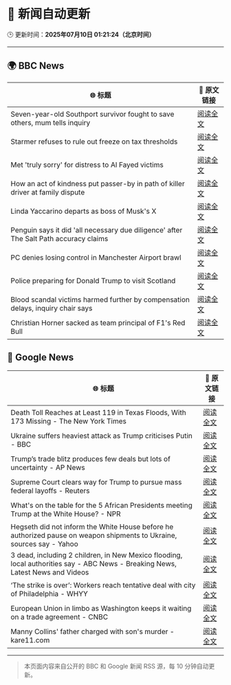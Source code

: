 # 🧠 新闻自动更新

🕒 更新时间：**2025年07月10日 01:21:24（北京时间）**

---

## 🌍 BBC News

| 🌐 标题 | 🔗 原文链接 |
|--------|-------------|
| Seven-year-old Southport survivor fought to save others, mum tells inquiry | [阅读全文](https://www.bbc.com/news/articles/ce83r3jjzjeo) |
| Starmer refuses to rule out freeze on tax thresholds | [阅读全文](https://www.bbc.com/news/articles/cvg1p1pwxn6o) |
| Met 'truly sorry' for distress to Al Fayed victims | [阅读全文](https://www.bbc.com/news/articles/c2k19z5z98lo) |
| How an act of kindness put passer-by in path of killer driver at family dispute | [阅读全文](https://www.bbc.com/news/articles/cxr2dqvg4gpo) |
| Linda Yaccarino departs as boss of Musk's X | [阅读全文](https://www.bbc.com/news/articles/cx2gy3j9xq6o) |
| Penguin says it did 'all necessary due diligence' after The Salt Path accuracy claims | [阅读全文](https://www.bbc.com/news/articles/c89eqpk9pjvo) |
| PC denies losing control in Manchester Airport brawl | [阅读全文](https://www.bbc.com/news/articles/ckg3vzxyyw9o) |
| Police preparing for Donald Trump to visit Scotland | [阅读全文](https://www.bbc.com/news/articles/cm20xvgmd8yo) |
| Blood scandal victims harmed further by compensation delays, inquiry chair says | [阅读全文](https://www.bbc.com/news/articles/cd78zgj0wwdo) |
| Christian Horner sacked as team principal of F1's Red Bull | [阅读全文](https://www.bbc.com/sport/formula1/articles/cn5k6y1xyl3o) |

## 📰 Google News

| 🌐 标题 | 🔗 原文链接 |
|--------|-------------|
| Death Toll Reaches at Least 119 in Texas Floods, With 173 Missing - The New York Times | [阅读全文](https://news.google.com/rss/articles/CBMiekFVX3lxTE1OM05jRVBHcnF1MGdMS3lWZE5WcThpc1RPQ055Wk1UWXpXYkJwZ0xmQVI1Z25FS1hxSEJsR3pGM003ZDE5LTlQR1RFOHVHdV9qRGVWODNKbDd0ME1wczFWWTJDU1ZqcUNJU0ltVExJajE3NlRtT0NoYTZB?oc=5) |
| Ukraine suffers heaviest attack as Trump criticises Putin - BBC | [阅读全文](https://news.google.com/rss/articles/CBMiWkFVX3lxTE5SZUJOTkhiNFVuZ1FXNUExeG02ZTVoT1lUa2FQOFNBTXYwX3hubkUyTVJzanpMZUV0Nm5yWUI5VmtMekNTSGJSV255ZThvaUNGdkFQWlNVX3VJd9IBX0FVX3lxTFBTc0FUM20wQUFpM2dYajJpVnVIenhpaDZTNDBSY0d4WEdqTTE0WWR1N2VWNGF3UFdzNktUMTFHamkySUw2SnZEeFA5MlZRVk5BLV9RSXBucjRUV29BWkQw?oc=5) |
| Trump’s trade blitz produces few deals but lots of uncertainty - AP News | [阅读全文](https://news.google.com/rss/articles/CBMiqAFBVV95cUxOSFA0NXhIYW95X0hvaVRxTjJDWjJTaFJianJoNWNBazRQTEdxU2pweWRrNnlPXzdlLWpvQU1sdnZUS1c4VnNmSHNBRUdIWm1mdHdtWjd3SXFUYVFsVDZzckE5cHh1RkI2SXhTU2gtYW9yXzlLYkZockJCMjNyWmpXclBzc1p5V2kxOXFEZTNYYzZaVDhGcU85TG5UTTgtTVh0RTFRX2x5eUw?oc=5) |
| Supreme Court clears way for Trump to pursue mass federal layoffs - Reuters | [阅读全文](https://news.google.com/rss/articles/CBMivwFBVV95cUxQWnV0SFNRUERZMlBqT1dtb0ltZVdESVM4cUROeUVXSkxJVlhFR1drMEtUX3JFZldIaFpUZW5XVDZRRWNES3Q1VHpUcG90bnZjU2ZnWC1UbjB5ZDJrdWhGdmY3UGlMaVRiazM4SEVSODBLMWpmLW5hbUctU2F4bmxaWmdVcThoMG5FX2MxUURfVU9HSnZRT3pLUmJfWVZ4OFhDSHVnSmQ1SFdvV1VDTlNhRzgtZVVIcHVPX3hQTVo3QQ?oc=5) |
| What's on the table for the 5 African Presidents meeting Trump at the White House? - NPR | [阅读全文](https://news.google.com/rss/articles/CBMinAFBVV95cUxQTWFuMG5Qd3pHZklsb2lrbWl3NHRfLWpUeXlXa1BEMi01YUg1ZmhQekhreGFnZ3BSdzNJQVQxZDNzTjMzbmVpSlYxUXNzQS1EX08wNEw3ZEVlUHY1TmE0eTFHb3hpWnRIUWdYLUsyM01qS3lJREJtbHd2VkpWNjJ1TWhmQmJ0dGVuOWlkemQ1QkpYYXhhbmRfb2w4V3E?oc=5) |
| Hegseth did not inform the White House before he authorized pause on weapon shipments to Ukraine, sources say - Yahoo | [阅读全文](https://news.google.com/rss/articles/CBMiekFVX3lxTE9KMjc1UEZiTV9qZHhBZ3VTbmZ3WVZjWUs2OVJxa3NiZkpJc1R0eDNBaXZqS0ozZ1dkRTJOcmJ2VmZjT1pvTWpKZFdoTlItUTVkSkVGTHB0eE5PSjFRVDdBbDdhZUQzbEs1WWZKUEhrVXF4dDRBa21mcW5n?oc=5) |
| 3 dead, including 2 children, in New Mexico flooding, local authorities say - ABC News - Breaking News, Latest News and Videos | [阅读全文](https://news.google.com/rss/articles/CBMiiwFBVV95cUxNODVOaU1HWEN6YkkxX3hLSDNlTU9UZktsdUJOWDVyT245a3Y4Q21NUy1USUE5OHNMQjdtX0JvUDBfNE1EU2VfUnhRYlZ2SUtWOVhhcFdJZGhSazl3eU8xa2xSaHBxakxWek1vdVBTTnZwOThvS0trMWZyTkdzdldnUHVQX2ZZOFlGbHZJ0gGQAUFVX3lxTE1zV3B1TDE5RDNZSVMxMEptZTNEVkpyRGE1VmJJbFlKS0tVenVhRVBMRVhwNnJ2WjhEWHJhUWFlQlRST2IzS2Z4dk5XSHM3WVY4QXhmeS1weW1UWVlXcmJVS2ZaWXplWHJvT1hJZ1RmSmxmWlNDazZaamJKb3FnUHZKZUw5TmE4NlhRNWh1NEtyeA?oc=5) |
| ‘The strike is over’: Workers reach tentative deal with city of Philadelphia - WHYY | [阅读全文](https://news.google.com/rss/articles/CBMif0FVX3lxTE51OW5JQTNXd1luTDQtSUJsMEZGdWhjWUFucjdSenlOSmh3ME9TYW02aUx2MjlXSy1wOXZOdVc5RXZaS1N5YldJT1NFeV9razFxbU1BeEQtR1BxcjBEdTdKXzB0QlhvME9MOTdOdVRYcDJ0eTBaaV9IM1MwTmYwY00?oc=5) |
| European Union in limbo as Washington keeps it waiting on a trade agreement - CNBC | [阅读全文](https://news.google.com/rss/articles/CBMiowFBVV95cUxQZ3MyQ3dadEZZRmtYMXNya0pKcjRpZWR5MDJZZ20xV215Vk5lcEpzTC1mSDkxVGh5djhNNThBdmZQZkJaZVFndHo3VTdBU0owYVpkcjg0Y2pFM0U4UFpld25GSE9faWJUbndmdnlyd3d3RFc2RTk5UkZJdGsxYS1DVG1xY2pQRWxvek9jRUc5WHRMMThhM1FKSjcwZ3JKeXlaSUVB0gGoAUFVX3lxTE1SYUcwMUVtT2IwRk82UE9QMGM4SDBrbFNFTVRDZlVkYlVYQi1YX1haZzNJZVA1dGIweVZwTk9CZ0ZEMUI3MmhpN2FqQ0lQS21xdzU4YjVDRFpBRktBWDFZRDdOcTdGSUFDenRiTDQ1NDFGNUxHVzBtZjI3Q0ptLXliLVpxenIxcWZlWkJYdFUybXVTLTJsXzBFR0JWdXRRSmlWNWh6ZENlVQ?oc=5) |
| Manny Collins' father charged with son's murder - kare11.com | [阅读全文](https://news.google.com/rss/articles/CBMi2gFBVV95cUxQVzVNcUY2V295ajE4U0F0andneFJ5aU5iMGNvTXRYcHFfaFMzVVdCbVFCWkhXcmpRLXlLQjlwbXlTVmpPV3JFYnRQMW53OWc3S0w0aktpRkM3MHRTWjJ0ZzN0Q29MOEZ3ZGt1bmJUOTZkZWdRWHUzM001cno3ZHhTYlNjWXhKQUZBVG8wanNzdDhIWGhJWU5BSUlMWkdJWnY3Nld6cHVRa3ZCRWx0ZFNldnlPMTdfd3NHUHpOVGh4MmE3bEFqRFZkelZMMU9KNnBfMEJ1ZWFmU2R6Zw?oc=5) |

---
> 本页面内容来自公开的 BBC 和 Google 新闻 RSS 源，每 10 分钟自动更新。